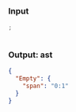 ### Input
```js
;
```

```js min
```

### Output: ast
```json
{
  "Empty": {
    "span": "0:1"
  }
}
```
